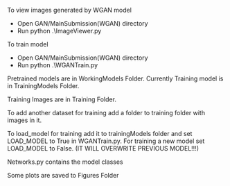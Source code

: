 To view images generated by WGAN model 
- Open GAN/MainSubmission(WGAN) directory
- Run python .\ImageViewer.py

To train model 
- Open GAN/MainSubmission(WGAN) directory
- Run python .\WGANTrain.py

Pretrained models are in WorkingModels Folder.
Currently Training model is in TrainingModels Folder.

Training Images are in Training Folder.

To add another dataset for training add a folder to training folder with images in it.

To load_model for training add it to trainingModels folder and set LOAD_MODEL to True in WGANTrain.py.
For training a new model set LOAD_MODEL to False. (IT WILL OVERWRITE PREVIOUS MODEL!!!)

Networks.py contains the model classes

Some plots are saved to Figures Folder